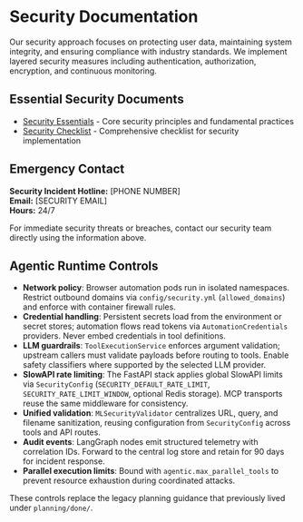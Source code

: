 # Security Documentation

Our security approach focuses on protecting user data, maintaining system integrity, and ensuring compliance with industry standards. We implement layered security measures including authentication, authorization, encryption, and continuous monitoring.

## Essential Security Documents

- [Security Essentials](./security-essentials.md) - Core security principles and fundamental practices
- [Security Checklist](./security-checklist.md) - Comprehensive checklist for security implementation

## Emergency Contact

**Security Incident Hotline:** [PHONE NUMBER]  
**Email:** [SECURITY EMAIL]  
**Hours:** 24/7

For immediate security threats or breaches, contact our security team directly using the information above.

## Agentic Runtime Controls

- **Network policy**: Browser automation pods run in isolated namespaces. Restrict outbound domains via `config/security.yml` (`allowed_domains`) and enforce with container firewall rules.
- **Credential handling**: Persistent secrets load from the environment or secret stores; automation flows read tokens via `AutomationCredentials` providers. Never embed credentials in tool definitions.
- **LLM guardrails**: `ToolExecutionService` enforces argument validation; upstream callers must validate payloads before routing to tools. Enable safety classifiers where supported by the selected LLM provider.
- **SlowAPI rate limiting**: The FastAPI stack applies global SlowAPI limits via `SecurityConfig` (`SECURITY_DEFAULT_RATE_LIMIT`, `SECURITY_RATE_LIMIT_WINDOW`, optional Redis storage). MCP transports reuse the same middleware for consistency.
- **Unified validation**: `MLSecurityValidator` centralizes URL, query, and filename sanitization, reusing configuration from `SecurityConfig` across tools and API routes.
- **Audit events**: LangGraph nodes emit structured telemetry with correlation IDs. Forward to the central log store and retain for 90 days for incident response.
- **Parallel execution limits**: Bound with `agentic.max_parallel_tools` to prevent resource exhaustion during coordinated attacks.

These controls replace the legacy planning guidance that previously lived under `planning/done/`.
